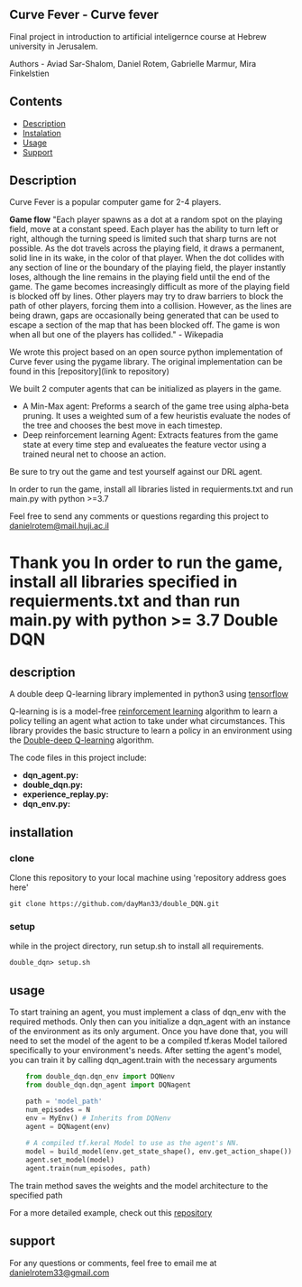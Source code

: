 ## Curve Fever - Curve fever

Final project in introduction to artificial inteligernce course at Hebrew university in Jerusalem.

Authors - Aviad Sar-Shalom, Daniel Rotem, Gabrielle Marmur, Mira Finkelstien

Contents
--------

* [Description](#description)
* [Instalation](#installation)
* [Usage](#usage)
* [Support](#support)

Description
-----------

Curve Fever is a popular computer game for 2-4 players. 

**Game flow**
"Each player spawns as a dot at a random spot on the playing field, move at a constant speed. Each player has the ability to turn left or right, although the turning speed is limited such that sharp turns are not possible. As the dot travels across the playing field, it draws a permanent, solid line in its wake, in the color of that player. When the dot collides with any section of line or the boundary of the playing field, the player instantly loses, although the line remains in the playing field until the end of the game. The game becomes increasingly difficult as more of the playing field is blocked off by lines. Other players may try to draw barriers to block the path of other players, forcing them into a collision. However, as the lines are being drawn, gaps are occasionally being generated that can be used to escape a section of the map that has been blocked off. The game is won when all but one of the players has collided." - Wikepadia




We wrote this project based on an open source python implementation of Curve fever using the pygame library. The original implementation can be found in this [repository](link to repository) 

We built 2 computer agents that can be initialized as players in the game.
- A Min-Max agent: 
Preforms a search of the game tree using alpha-beta pruning. It uses a weighted sum of a few heuristis evaluate the nodes of the tree and chooses the best move in each timestep. 
- Deep reinforcement learning Agent: 
Extracts features from the game state at every time step and evalueates the feature vector using a trained neural net to choose an action.




Be sure to try out the game and test yourself against our DRL agent.

In order to run the game, install all libraries listed in requierments.txt and run main.py with python >=3.7

Feel free to send any comments or questions regarding this project to danielrotem@mail.huji.ac.il

Thank you
In order to run the game, install all libraries specified in requierments.txt and than run main.py with python >= 3.7
Double DQN
=====


description
-----------
A double deep Q-learning library implemented in python3 using [tensorflow](https://www.tensorflow.org/)

Q-learning is is a model-free [reinforcement learning](https://en.wikipedia.org/wiki/Reinforcement_learning) algorithm 
to learn a policy telling an agent what action to take under what circumstances. 
This library provides the basic structure to learn a policy in an environment using the 
[Double-deep Q-learning](https://arxiv.org/pdf/1509.06461.pdf) algorithm.
 
The code files in this project include: 
- **dqn_agent.py:**
- **double_dqn.py:** 
- **experience_replay.py:** 
- **dqn_env.py:** 
 
installation
--------

### clone
Clone this repository to your local machine using 'repository address goes here'
            
    git clone https://github.com/dayMan33/double_DQN.git

### setup 
while in the project directory, run setup.sh to install all requirements.

    double_dqn> setup.sh

usage
-----
To start training an agent, you must implement a class of dqn_env with the required methods. Only then can you 
initialize a dqn_agent with an instance of the environment as its only argument. Once you have done that, you will need
to set the model of the agent to be a compiled tf.keras Model tailored specifically to your environment's needs. 
After setting the agent's model, you can train it by calling dqn_agent.train with the necessary arguments
 
```python
    from double_dqn.dqn_env import DQNenv
    from double_dqn.dqn_agent import DQNagent

    path = 'model_path'
    num_episodes = N
    env = MyEnv() # Inherits from DQNenv
    agent = DQNagent(env)
    
    # A compiled tf.keral Model to use as the agent's NN.
    model = build_model(env.get_state_shape(), env.get_action_shape())
    agent.set_model(model)
    agent.train(num_episodes, path)
```
    
The train method saves the weights and the model architecture to the specified path

For a more detailed example, check out this [repository](https://github.com/dayMan33/double_dqn_usage.git)

support
-------
For any questions or comments, feel free to email me at danielrotem33@gmail.com


